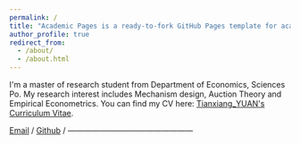 ```yaml
---
permalink: /
title: "Academic Pages is a ready-to-fork GitHub Pages template for academic personal websites"
author_profile: true
redirect_from: 
  - /about/
  - /about.html
---
```


I'm a master of research student from Department of Economics, Sciences Po. My research interest includes Mechanism design, Auction Theory and Empirical Econometrics.
You can find my CV here: [Tianxiang_YUAN's Curriculum Vitae](../assets/Curriculum_Vitae.pdf).

[Email](tianxiang.yuan@sciencespo.fr) / [Github](https://github.com/Folktugboat) / 
————————————————

